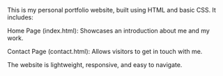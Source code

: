 This is my personal portfolio website, built using HTML and basic CSS.
It includes:

Home Page (index.html): Showcases an introduction about me and my work.

Contact Page (contact.html): Allows visitors to get in touch with me.

The website is lightweight, responsive, and easy to navigate.
